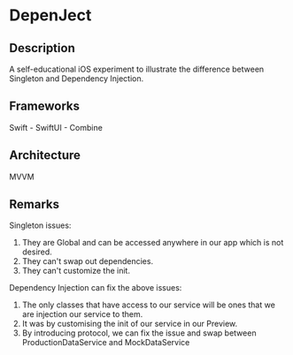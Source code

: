 # DepenJect

## Description
A self-educational iOS experiment to illustrate the difference between Singleton and Dependency Injection.

## Frameworks
Swift - SwiftUI - Combine

## Architecture
MVVM

## Remarks
Singleton issues:
1. They are Global and can be accessed anywhere in our app which is not desired.
2. They can't swap out dependencies.
3. They can't customize the init.

Dependency Injection can fix the above issues:
1. The only classes that have access to our service will be ones that we are injection our service to them.
2. It was by customising the init of our service in our Preview.
3. By introducing protocol, we can fix the issue and swap between ProductionDataService and MockDataService
 
